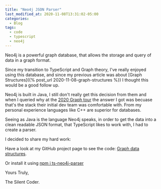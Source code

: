 ```yaml
---
title: "Neo4j JSON Parser"
last_modified_at: 2020-11-08T13:31:02-05:00
categories:
  - Blog
tags:
  - code
  - typescript
  - neo4j
---
```


Neo4j is a powerful graph database, that allows the storage and query of data in a graph format.

Since my transition to TypeScript and Graph theory, I've really enjoyed using this database, and since my previous article was about [Graph Structures]({% post_url 2020-11-08-graph-structures %}) I thought this would be a good follow up.

Neo4j is built in Java, I still don't really get this decision from them and when I queried why at the [2020 Graph tour](https://neo4j.com/graphtour/) the answer I got was becuase that's the stack their initial dev team was comfortable with. From my personal experience languages like C++ are superior for databases.

Seeing as Java is the language Neo4j speaks, in order to get the data into a clean readable JSON format, that TypeScript likes to work with, I had to create a parser.

I decided to share my hard work:

Have a look at my GitHub project page to see the code: [Graph data structures](https://github.com/jdksloan/ts-neo4j-parser).

Or install it using [npm i ts-neo4j-parser](https://www.npmjs.com/package/ts-neo4j-parser)

Yours Truly,

The Silent Coder.
